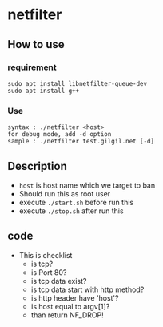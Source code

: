 # netfilter

## How to use
### requirement
```
sudo apt install libnetfilter-queue-dev
sudo apt install g++
```

### Use
```shell
syntax : ./netfilter <host>
for debug mode, add -d option
sample : ./netfilter test.gilgil.net [-d]
```

## Description
* `host` is host name which we target to ban
* Should run this as root user
* execute `./start.sh` before run this
* execute `./stop.sh` after run this

## code
*  This is checklist
    * is tcp?
    * is Port 80?
    * is tcp data exist?
    * is tcp data start with http method?
    * is http header have 'host'?
    * is host equal to argv[1]?
    * than return NF_DROP!
